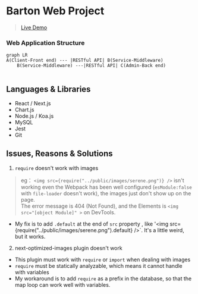 # Barton Web Project
> [Live Demo](https://bartonweb.web.app/)    
  
### Web Application Structure     

```
graph LR
A(Client-Front end) --- |RESTful API| B(Service-Middleware) 
    B(Service-Middleware) ---|RESTful API| C(Admin-Back end)
   
```


## Languages & Libraries
 * React / Next.js 
 * Chart.js
 * Node.js / Koa.js
 * MySQL
 * Jest
 * Git


 ## Issues, Reasons & Solutions
 1. `require` doesn't work with images
> eg： `<img src={require("../public/images/serene.png")} />` isn't working even the Webpack has been well configured (`esModule:false` with `file-loader` doesn't work), the images just don't show up on the page.    
> The error message is 404 (Not Found), and the Elements is `<img src="[object Module]" >` on DevTools.      

 * My fix is to add `.default` at the end of `src` property , like '<img src={require("../public/images/serene.png").default} />`. It's a little weird, but it works.

 2. next-optimized-images plugin doesn't work
   * This plugin must work with `require` or `import` when dealing with images
   * `require` must be statically analyzable, which means it cannot handle with variables
   * My workaround is to add `require` as a prefix in the database, so that the map loop can work well with variables.

